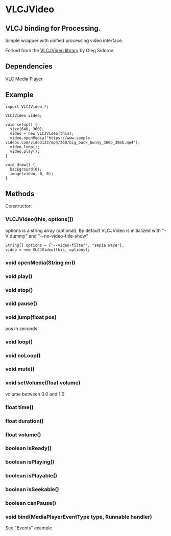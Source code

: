 # VLCJVideo
## VLCJ binding for Processing.

Simple wrapper with unified processing video interface.

Forked from the [VLCJVideo library](https://github.com/icanhazbroccoli/VLCJVideo) by Oleg Sidorov.

## Dependencies

[VLC Media Player](https://www.videolan.org/)

## Example

```
import VLCJVideo.*;

VLCJVideo video;

void setup() {
  size(640, 360);
  video = new VLCJVideo(this);
  video.openMedia("https://www.sample-videos.com/video123/mp4/360/big_buck_bunny_360p_30mb.mp4");
  video.loop();
  video.play();
}

void draw() {
  background(0);
  image(video, 0, 0);
}
```
## Methods

Constructor:

### VLCJVideo(this, options[])
options is a string array (optional). By default VLCJVideo is initialized with "-V dummy" and "--no-video-title-show"

```
String[] options = {"--video-filter", "sepia:wave"};
video = new VLCJVideo(this, options);
```

### void openMedia(String mrl)

### void play()

### void stop()

### void pause()

### void jump(float pos)
pos in seconds

### void loop()

### void noLoop()

### void mute()

### void setVolume(float volume)
volume between 0.0 and 1.0

### float time()

### float duration()

### float volume()

### boolean isReady()

### boolean isPlaying()

### boolean isPlayable()

### boolean isSeekable()

### boolean canPause()

### void bind(MediaPlayerEventType type, Runnable handler)
See "Events" example

